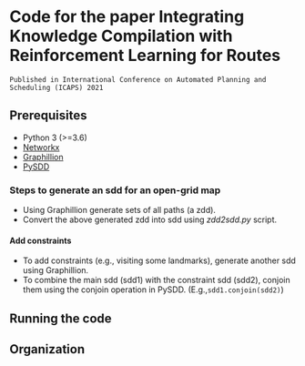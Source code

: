 # Code for the paper Integrating Knowledge Compilation with Reinforcement Learning for Routes
    Published in International Conference on Automated Planning and Scheduling (ICAPS) 2021

## Prerequisites
* Python 3 (>=3.6)
* [Networkx](https://networkx.org/)
* [Graphillion](https://github.com/takemaru/graphillion) 
* [PySDD](https://github.com/wannesm/PySDD) 


### Steps to generate an sdd for an open-grid map
* Using Graphillion generate sets of all paths (a zdd).
* Convert the above generated zdd into sdd using *zdd2sdd.py* script.

#### Add constraints
* To add constraints (e.g., visiting some landmarks), generate another sdd using Graphillion.
* To combine the main sdd (sdd1) with the constraint sdd (sdd2), conjoin them using the conjoin operation in PySDD. (E.g.,``sdd1.conjoin(sdd2)``)

## Running the code


## Organization
